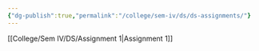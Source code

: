 ```yaml
---
{"dg-publish":true,"permalink":"/college/sem-iv/ds/ds-assignments/"}
---
```



[[College/Sem IV/DS/Assignment 1\|Assignment 1]]